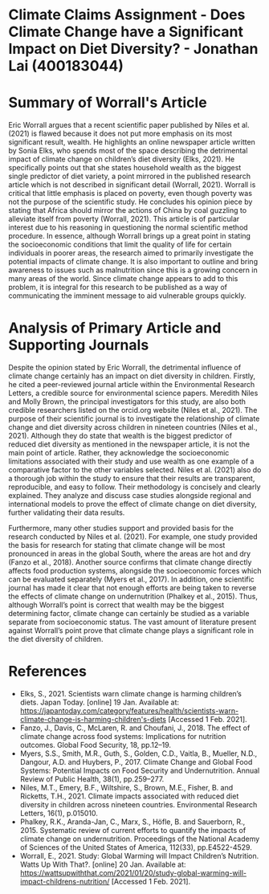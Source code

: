# Climate Claims Assignment - Does Climate Change have a Significant Impact on Diet Diversity? - Jonathan Lai (400183044)

# Summary of Worrall's Article

Eric Worrall argues that a recent scientific paper published by Niles et al. (2021) is flawed because it does not put more emphasis on its most significant result, wealth. He highlights an online newspaper article written by Sonia Elks, who spends most of the space describing the detrimental impact of climate change on children’s diet diversity (Elks, 2021). He specifically points out that she states household wealth as the biggest single predictor of diet variety, a point mirrored in the published research article which is not described in significant detail (Worrall, 2021). Worrall is critical that little emphasis is placed on poverty, even though poverty was not the purpose of the scientific study. He concludes his opinion piece by stating that Africa should mirror the actions of China by coal guzzling to alleviate itself from poverty (Worrall, 2021). This article is of particular interest due to his reasoning in questioning the normal scientific method procedure. In essence, although Worrall brings up a great point in stating the socioeconomic conditions that limit the quality of life for certain individuals in poorer areas, the research aimed to primarily investigate the potential impacts of climate change. It is also important to outline and bring awareness to issues such as malnutrition since this is a growing concern in many areas of the world. Since climate change appears to add to this problem, it is integral for this research to be published as a way of communicating the imminent message to aid vulnerable groups quickly. 

# Analysis of Primary Article and Supporting Journals
Despite the opinion stated by Eric Worrall, the detrimental influence of climate change certainly has an impact on diet diversity in children. Firstly, he cited a peer-reviewed journal article within the Environmental Research Letters, a credible source for environmental science papers. Meredith Niles and Molly Brown, the principal investigators for this study, are also both credible researchers listed on the orcid.org website (Niles et al., 2021). The purpose of their scientific journal is to investigate the relationship of climate change and diet diversity across children in nineteen countries (Niles et al., 2021). Although they do state that wealth is the biggest predictor of reduced diet diversity as mentioned in the newspaper article, it is not the main point of article. Rather, they acknowledge the socioeconomic limitations associated with their study and use wealth as one example of a comparative factor to the other variables selected. Niles et al. (2021) also do a thorough job within the study to ensure that their results are transparent, reproducible, and easy to follow. Their methodology is concisely and clearly explained. They analyze and discuss case studies alongside regional and international models to prove the effect of climate change on diet diversity, further validating their data results. 

Furthermore, many other studies support and provided basis for the research conducted by Niles et al. (2021). For example, one study provided the basis for research for stating that climate change will be most pronounced in areas in the global South, where the areas are hot and dry (Fanzo et al., 2018). Another source confirms that climate change directly affects food production systems, alongside the socioeconomic forces which can be evaluated separately (Myers et al., 2017). In addition, one scientific journal has made it clear that not enough efforts are being taken to reverse the effects of climate change on undernutrition (Phalkey et al., 2015). Thus, although Worrall’s point is correct that wealth may be the biggest determining factor, climate change can certainly be studied as a variable separate from socioeconomic status. The vast amount of literature present against Worrall’s point prove that climate change plays a significant role in the diet diversity of children.  

# References

- Elks, S., 2021. Scientists warn climate change is harming children’s diets. Japan Today. [online] 19 Jan. Available at: <https://japantoday.com/category/features/health/scientists-warn-climate-change-is-harming-children's-diets> [Accessed 1 Feb. 2021].
- Fanzo, J., Davis, C., McLaren, R. and Choufani, J., 2018. The effect of climate change across food systems: Implications for nutrition outcomes. Global Food Security, 18, pp.12–19.
- Myers, S.S., Smith, M.R., Guth, S., Golden, C.D., Vaitla, B., Mueller, N.D., Dangour, A.D. and Huybers, P., 2017. Climate Change and Global Food Systems: Potential Impacts on Food Security and Undernutrition. Annual Review of Public Health, 38(1), pp.259–277.
- Niles, M.T., Emery, B.F., Wiltshire, S., Brown, M.E., Fisher, B. and Ricketts, T.H., 2021. Climate impacts associated with reduced diet diversity in children across nineteen countries. Environmental Research Letters, 16(1), p.015010.
- Phalkey, R.K., Aranda-Jan, C., Marx, S., Höfle, B. and Sauerborn, R., 2015. Systematic review of current efforts to quantify the impacts of climate change on undernutrition. Proceedings of the National Academy of Sciences of the United States of America, 112(33), pp.E4522-4529.
- Worrall, E., 2021. Study: Global Warming will Impact Children’s Nutrition. Watts Up With That?. [online] 20 Jan. Available at: <https://wattsupwiththat.com/2021/01/20/study-global-warming-will-impact-childrens-nutrition/> [Accessed 1 Feb. 2021].

